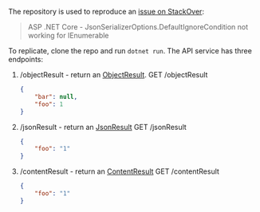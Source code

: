 ﻿The repository is used to reproduce an [issue on StackOver](https://stackoverflow.com/questions/72048707/asp-net-core-jsonserializeroptions-defaultignorecondition-not-working-for-ienu): 
> ASP .NET Core - JsonSerializerOptions.DefaultIgnoreCondition not working for IEnumerable<T> 

To replicate, clone the repo and run `dotnet run`. The API service has three endpoints:

1. /objectResult - return an [ObjectResult](https://docs.microsoft.com/en-us/dotnet/api/microsoft.aspnetcore.mvc.objectresult?view=aspnetcore-3.1). 
   GET /objectResult
   ```json
   {
       "bar": null,
       "foo": 1
   }
   ```

2. /jsonResult - return an [JsonResult](https://docs.microsoft.com/en-us/dotnet/api/microsoft.aspnetcore.mvc.jsonresult?view=aspnetcore-3.1) 
   GET /jsonResult
   ```json
   {
       "foo": "1"
   }
   ```

3. /contentResult - return an [ContentResult](https://docs.microsoft.com/en-us/dotnet/api/microsoft.aspnetcore.mvc.contentresult?view=aspnetcore-3.1) 
   GET /contentResult
   ```json
   {
       "foo": "1"
   }
   ```